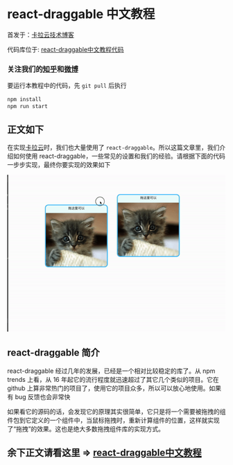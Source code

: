 

# react-draggable 中文教程

首发于：[卡拉云技术博客](https://kalacloud.com/blog/react-draggable-tutorial/)

代码库位于: [react-draggable中文教程代码](https://github.com/kalacloud-inc/react-draggable-tutorial)

### 关注我们的[知乎](https://www.zhihu.com/people/xie-ke-41)和[微博](https://weibo.com/u/1788189755)


要运行本教程中的代码，先 `git pull` 后执行

```
npm install
npm run start
```


## 正文如下


在实现[卡拉云](/blog)时，我们也大量使用了 `react-draggable`。所以这篇文章里，我们介绍如何使用 react-draggable，一些常见的设置和我们的经验。请根据下面的代码一步步实现，最终你要实现的效果如下


![react-draggable 最终效果](./react-draggable-final.gif)



## react-draggable 简介

react-draggable 经过几年的发展，已经是一个相对比较稳定的库了。从 npm trends 上看，从 16 年起它的流行程度就迅速超过了其它几个类似的项目。它在 github 上算非常热门的项目了，使用它的项目众多，所以可以放心地使用。如果有 bug 反馈也会非常快

如果看它的源码的话，会发现它的原理其实很简单，它只是将一个需要被拖拽的组件包到它定义的一个组件中，当鼠标拖拽时，重新计算组件的位置，这样就实现了“拖拽”的效果。这也是绝大多数拖拽组件库的实现方式。

## 余下正文请看这里 => [react-draggable中文教程](https://kalacloud.com/blog/react-draggable-tutorial/)


